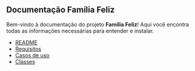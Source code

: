 ## Documentação Família Feliz

Bem-vindo à documentação do projeto **Família Feliz**! Aqui você encontra todas as informações necessárias para entender e instalar.

- [README](../README.md)
- [Requisitos](requisitos.md)
- [Casos de uso](casos_de_uso.md)
- [Classes](classes.md)